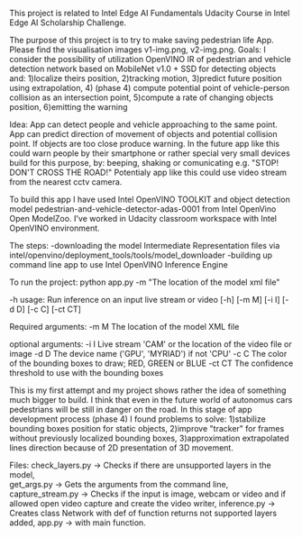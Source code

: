 This project is related to Intel Edge AI Fundamentals Udacity Course in Intel Edge AI Scholarship Challenge.

The purpose of this project is to try to make saving pedestrian life App.
Please find the visualisation images v1-img.png, v2-img.png.
Goals:
I consider the possibility of utilization OpenVINO IR of pedestrian and vehicle detection network based on MobileNet v1.0 + SSD for detecting objects and:
	1)localize theirs position,
	2)tracking motion,
	3)predict future position using extrapolation,
	4) (phase 4) compute potential point of vehicle-person collision as an intersection point,
	5)compute a rate of changing objects position,
	6)emitting the warning

Idea:
App can detect people and vehicle approaching to the same point.
App can predict direction of movement of objects and potential collision point. If objects are too close produce warning.
In the future app like this could warn people by their smartphone or rather special very small devices build for this purpose, 
by: beeping, shaking or comunicating e.g. "STOP! DON'T CROSS THE ROAD!"
Potentialy app like this could use video stream from the nearest cctv camera.

To build this app I have used Intel OpenVINO TOOLKIT and object detection model pedestrian-and-vehicle-detector-adas-0001 from Intel OpenVino Open ModelZoo. 
I've worked in Udacity classroom workspace with Intel OpenVINO environment.

The steps:
  -downloading the model Intermediate Representation files via intel/openvino/deployment_tools/tools/model_downloader
  -building up command line app to use Intel OpenVINO Inference Engine


To run the project: python app.py -m "The location of the model xml file"

 -h usage: Run inference on an input live stream or video
       [-h] [-m M] [-i I] [-d D] [-c C]
       [-ct CT]

Required arguments:
  -m M    The location of the model XML
          file

optional arguments:
  -i I    Live stream 'CAM' or the
          location of the video file or
          image
  -d D    The device name ('GPU',
          'MYRIAD') if not 'CPU'
  -c C    The color of the bounding
          boxes to draw; RED, GREEN or
          BLUE
  -ct CT  The confidence threshold to
          use with the bounding boxes

This is my first attempt and my project shows rather the idea of something much bigger to build.
I think that even in the future world of autonomus cars pedestrians will be still in danger on the road.
In this stage of app development process (phase 4) I found problems to solve:
1)stabilize bounding boxes position for static objects,
2)improve "tracker" for frames without previously localized bounding boxes,
3)approximation extrapolated lines direction because of 2D presentation of 3D movement.

Files: 
    check_layers.py -> Checks if there are unsupported layers in the model,  
    get_args.py -> Gets the arguments from the command line, 
    capture_stream.py -> Checks if the input is image, webcam or video and if allowed open video capture and create the video writer, 
    inference.py -> Creates class Network with def of function returns not supported layers added, 
    app.py -> with main function.
